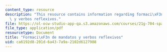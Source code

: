 ```yaml
---
content_type: resource
description: "This resource contains information regarding formaci\xF3n de mandatos\
  \ y verbos reflexivos."
file: https://ol-ocw-studio-app-qa.s3.amazonaws.com/courses/21g-704-spanish-iv-spring-2005/ca6192d8201d6a437a9a2102d6127988_MIT21G_704S05_mandatos.pdf
file_type: application/pdf
resourcetype: Document
title: "Formaci\xF3n de mandatos y verbos reflexivos"
uid: ca6192d8-201d-6a43-7a9a-2102d6127988
---
```

